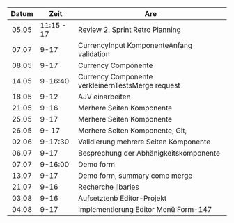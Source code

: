 | Datum |   Zeit    |                  Are                              |  
|:-----:|-----------|---------------------------------------------------|
| 05.05 | 11:15 - 17| Review 2. Sprint Retro Planning                   |
| 07.07 | 9-17      | CurrencyInput KomponenteAnfang validation         |  
| 08.05 | 9-17      | Currency Componente                               |  
| 14.05 | 9-16:40   | Currency Componente verkleinernTestsMerge request | 
| 18.05 | 9-12      | AJV einarbeiten                                   | 
| 21.05 | 9-16      | Merhere Seiten Komponente                         | 
| 25.05 | 9-17      | Merhere Seiten Komponente                         | 
| 26.05 | 9- 17     | Merhere Seiten Komponente, Git,                   |
| 02.06 | 9-17:30   | Validierung mehrere Seiten Komponente          
|06.07  | 9-17      | Besprechung der Abhänigkeitskomponente
|07.07  |9-16:00    | Demo form
|13.07 |9-17| Demo form, summary comp merge| 
|21.07 |9-16| Recherche libaries
|03.08| 9-16|Aufsetztenb Editor-Projekt
|04.08| 9-17| Implementierung Editor Menü Form-147| 


